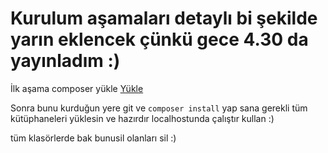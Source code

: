 # Kurulum aşamaları detaylı bi şekilde yarın eklencek çünkü gece 4.30 da yayınladım :)

İlk aşama composer yükle [Yükle](https://getcomposer.org/Composer-Setup.exe)

Sonra bunu kurduğun yere git ve `composer install` yap sana gerekli tüm kütüphaneleri yüklesin ve hazırdır localhostunda çalıştır kullan :)

tüm klasörlerde bak bunusil olanları sil :)
